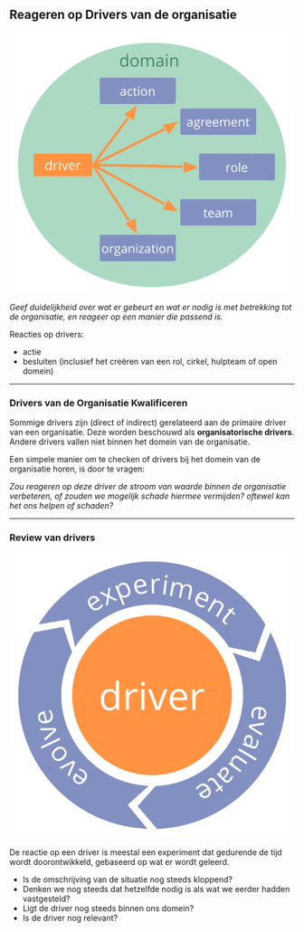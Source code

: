 ## Reageren op Drivers van de organisatie

![right,fit](img/driver-domain/driver-response-full.png)

*Geef duidelijkheid over wat er gebeurt en wat er nodig is met betrekking tot de organisatie, en reageer op een manier die passend is.*

Reacties op drivers:

- actie
- besluiten (inclusief het creëren van een rol, cirkel, hulpteam of open domein)

* * *

### Drivers van de Organisatie Kwalificeren

Sommige drivers zijn (direct of indirect) gerelateerd aan de primaire driver van een organisatie. Deze worden beschouwd als **organisatorische drivers**. Andere drivers vallen niet binnen het domein van de organisatie.

Een simpele manier om te checken of drivers bij het domein van de organisatie horen, is door te vragen:

*Zou reageren op deze driver de stroom van waarde binnen de organisatie verbeteren, of zouden we mogelijk schade hiermee vermijden? oftewel kan het ons helpen of schaden?*

* * *

### Review van drivers

![right,fit](img/evolution/kaizen.png)

De reactie op een driver is meestal een experiment dat gedurende de tijd wordt doorontwikkeld, gebaseerd op wat er wordt geleerd.

- Is de omschrijving van de situatie nog steeds kloppend?
- Denken we nog steeds dat hetzelfde nodig is als wat we eerder hadden vastgesteld?
- Ligt de driver nog steeds binnen ons domein?
- Is de driver nog relevant?